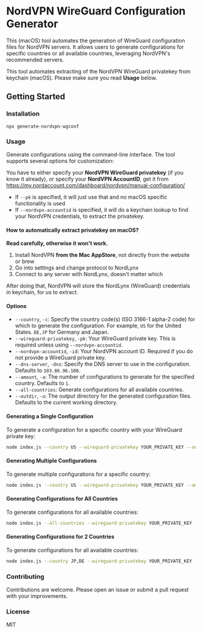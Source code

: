 # NordVPN WireGuard Configuration Generator

This (macOS) tool automates the generation of WireGuard configuration files for NordVPN servers. It allows users to generate configurations for specific countries or all available countries, leveraging NordVPN's recommended servers.

This tool automates extracting of the NordVPN WireGuard privatekey from keychain (macOS). Please make sure you read **Usage** below.

## Getting Started

### Installation

```
npx generate-nordvpn-wgconf
```

### Usage

Generate configurations using the command-line interface. The tool supports several options for customization:

You have to either specify your **NordVPN WireGuard privatekey** (if you know it already), or specify your **NordVPN AccountID**, get it from https://my.nordaccount.com/dashboard/nordvpn/manual-configuration/

- If `--pk` is specified, it will just use that and no macOS specific functionality is used
- If `--nordvpn-accountid` is specified, it will do a keychain lookup to find your NordVPN credentials, to extract the privatekey.

#### How to automatically extract privatekey on macOS?

**Read carefully, otherwise it won't work.**

1. Install NordVPN **from the Mac AppStore**, not directly from the website or brew
2. Go into settings and change protocol to NordLynx
3. Connect to any server with NordLynx, doesn't matter which

After doing that, NordVPN will store the NordLynx (WireGuard) credentials in keychain, for us to extract.

#### Options

- `--country`, `-c`: Specify the country code(s) (ISO 3166-1 alpha-2 code) for which to generate the configuration. For example, `US` for the United States. `DE,JP` for Germany and Japan.
- `--wireguard-privatekey`, `-pk`: Your WireGuard private key. This is required unless using `--nordvpn-accountid`.
- `--nordvpn-accountid`, `-id`: Your NordVPN account ID. Required if you do not provide a WireGuard private key.
- `--dns-server`, `-dns`: Specify the DNS server to use in the configuration. Defaults to `103.86.96.100`.
- `--amount`, `-a`: The number of configurations to generate for the specified country. Defaults to `1`.
- `--all-countries`: Generate configurations for all available countries.
- `--outdir`, `-o`: The output directory for the generated configuration files. Defaults to the current working directory.

#### Generating a Single Configuration

To generate a configuration for a specific country with your WireGuard private key:

```bash
node index.js --country US --wireguard-privatekey YOUR_PRIVATE_KEY --outdir /path/to/output/dir
```

#### Generating Multiple Configurations

To generate multiple configurations for a specific country:

```bash
node index.js --country US --wireguard-privatekey YOUR_PRIVATE_KEY --amount 5 --outdir /path/to/output/dir
```

#### Generating Configurations for All Countries

To generate configurations for all available countries:

```bash
node index.js --all-countries --wireguard-privatekey YOUR_PRIVATE_KEY --outdir /path/to/output/dir
```

#### Generating Configurations for 2 Countries

To generate configurations for all available countries:

```bash
node index.js --country JP,DE --wireguard-privatekey YOUR_PRIVATE_KEY --outdir /path/to/output/dir
```

### Contributing

Contributions are welcome. Please open an issue or submit a pull request with your improvements.

### License

MIT
